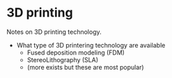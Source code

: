 # 3D printing

Notes on 3D printing technology.

* What type of 3D printering technology are available
  * Fused deposition modeling (FDM)
  * StereoLithography (SLA)
  * (more exists but these are most popular)
